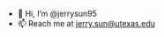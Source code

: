 - 👋 Hi, I’m @jerrysun95
- 📫 Reach me at jerry.sun@utexas.edu








<!---
jerrysun95/jerrysun95 is a ✨ special ✨ repository because its `README.md` (this file) appears on your GitHub profile.
You can click the Preview link to take a look at your changes.
--->
